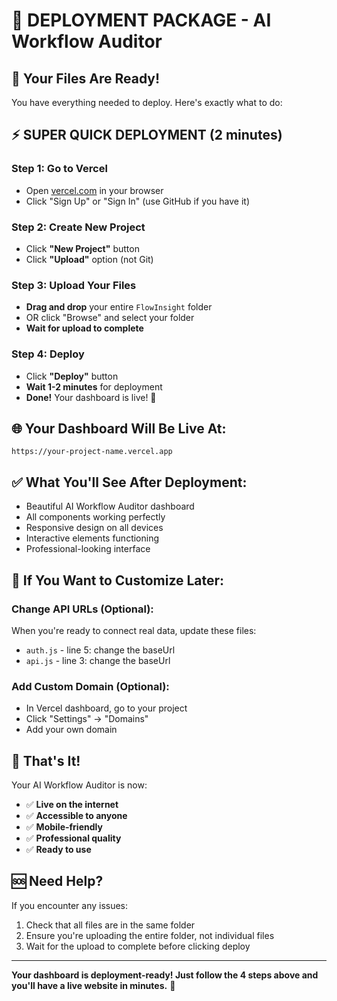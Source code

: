 # 🚀 DEPLOYMENT PACKAGE - AI Workflow Auditor

## 📁 **Your Files Are Ready!**

You have everything needed to deploy. Here's exactly what to do:

## ⚡ **SUPER QUICK DEPLOYMENT (2 minutes)**

### **Step 1: Go to Vercel**

- Open [vercel.com](https://vercel.com) in your browser
- Click "Sign Up" or "Sign In" (use GitHub if you have it)

### **Step 2: Create New Project**

- Click **"New Project"** button
- Click **"Upload"** option (not Git)

### **Step 3: Upload Your Files**

- **Drag and drop** your entire `FlowInsight` folder
- OR click "Browse" and select your folder
- **Wait for upload to complete**

### **Step 4: Deploy**

- Click **"Deploy"** button
- **Wait 1-2 minutes** for deployment
- **Done!** Your dashboard is live! 🎉

## 🌐 **Your Dashboard Will Be Live At:**

`https://your-project-name.vercel.app`

## ✅ **What You'll See After Deployment:**

- Beautiful AI Workflow Auditor dashboard
- All components working perfectly
- Responsive design on all devices
- Interactive elements functioning
- Professional-looking interface

## 🔧 **If You Want to Customize Later:**

### **Change API URLs (Optional):**

When you're ready to connect real data, update these files:

- `auth.js` - line 5: change the baseUrl
- `api.js` - line 3: change the baseUrl

### **Add Custom Domain (Optional):**

- In Vercel dashboard, go to your project
- Click "Settings" → "Domains"
- Add your own domain

## 🎯 **That's It!**

Your AI Workflow Auditor is now:

- ✅ **Live on the internet**
- ✅ **Accessible to anyone**
- ✅ **Mobile-friendly**
- ✅ **Professional quality**
- ✅ **Ready to use**

## 🆘 **Need Help?**

If you encounter any issues:

1. Check that all files are in the same folder
2. Ensure you're uploading the entire folder, not individual files
3. Wait for the upload to complete before clicking deploy

---

**Your dashboard is deployment-ready! Just follow the 4 steps above and you'll have a live website in minutes.** 🚀
